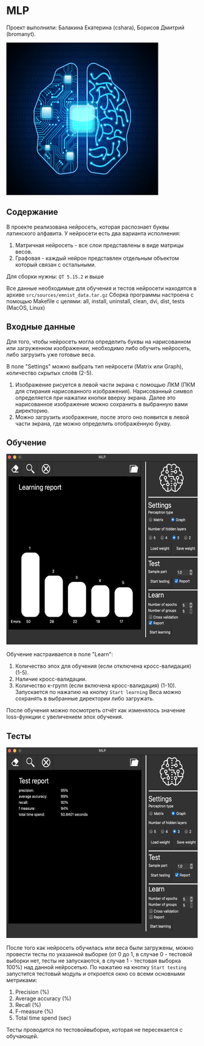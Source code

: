 # MLP

Проект выполнили: Балакина Екатерина (cshara), Борисов Дмитрий (bromanyt).

<img src="src/icons/logo.png" width="400" height="400" />

## Содержание

В проекте реализована нейросеть, которая распознает буквы латинского алфавита.
У нейросети есть два варианта исполнения:
1. Матричная нейросеть - все слои представлены в виде матрицы весов.
2. Графовая - каждый нейрон представлен отдельным объектом который связан с остальными.

Для сборки нужны: `QT 5.15.2` и выше

Все данные необходимые для обучения и тестов нейросети находятся в архиве `src/sources/emnist_data.tar.gz`
Сборка программы настроена с помощью Makefile с целями: all, install, uninstall, clean, dvi, dist, tests (MacOS, Linux)
    
## Входные данные

Для того, чтобы нейросеть могла определить буквы на нарисованном или загруженном изображении, необходимо либо обучить
нейросеть, либо загрузить уже готовые веса.

В поле "Settings" можно выбрать тип нейросети (Matrix или Graph), количество скрытых слоёв (2-5).

1. Изображение рисуется в левой части экрана с помощью ЛКМ (ПКМ для стирания нарисованного изображения). Нарисованный символ определяется при нажатии кнопки вверху экрана. Далее это нарисованное изображение можно сохранить в выбранную вами директорию.
2. Можно загрузить изображение, после этого оно появится в левой части экрана, где можно определить отображённую букву.


## Обучение

<img src="src/images_for_research/3_5.png" width="600" height="500" />

Обучение настраивается в поле "Learn":
  1. Количество эпох для обучения (если отключена кросс-валидация) (1-5).
  2. Наличие кросс-валидации.
  3. Количество к-групп (если включена кросс-валидация) (1-10).
Запускается по нажатию на кнопку `Start learning` 
Веса можно сохранять в выбранные директории либо загружать. 

После обучения можно посмотреть отчёт как изменялось значение loss-функции с увеличением эпох обучения.


## Тесты

<img src="src/images_for_research/3_5r.png" width="600" height="500" />

После того как нейросеть обучилась или веса были загружены, можно провести тесты по указанной выборке
(от 0 до 1, в случае 0 - тестовой выборки нет, тесты не запускаются, в случае 1 - тестовая выборка 100%)
над данной нейросетью.
По нажатию на кнопку `Start testing` запустится тестовый модуль и откроется окно со всеми основными 
метриками:
  1. Precision (%)
  2. Average accuracy (%)
  3. Recall (%)
  4. F-measure (%)
  5. Total time spend (sec)

Тесты проводится по тестовойвыборке, которая не пересекается с обучающей.
